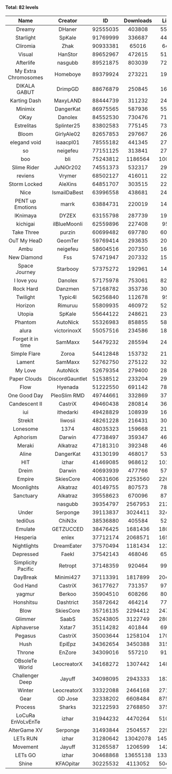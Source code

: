 #### Total: 82 levels

| Name | Creator | ID | Downloads | Likes |
|:---:|:---:|:---:|:---:|:---:|
| Dreamy | DHaner | 92555035 | 403808 | 55057
| Starlight | SpKale | 91769999 | 336687 | 44935
| Cliromia | Zhak | 90933381 | 65016 | 6418
| Visual | HanStor | 89652967 | 472615 | 51120
| Afterlife | nasgubb | 89521875 | 803039 | 72462
| My Extra Chromosomes | Homeboye | 89379924 | 273221 | 19814
| DIKALA GABUT | DrimpGD | 88676879 | 250845 | 16023
| Karting Dash | MaxyLAND | 88444739 | 311232 | 24894
| Minimix | DangerKat | 86975565 | 587936 | 55401
| OKay | Danolex | 84552530 | 730476 | 71999
| Estrelitas | Splinter25 | 83802583 | 775145 | 73987
| Bloom | GirlyAle02 | 82657853 | 297667 | 26892
| elegand void | isaacpl01 | 78555182 | 441345 | 27622
| so | neigefeu | 77151125 | 313841 | 27061
| boo | bli | 75243812 | 1186564 | 100604
| Slime Rider | JuNiOr202 | 74551373 | 532317 | 29907
| reviens | Vrymer | 68502127 | 416011 | 22519
| Storm Locked | AleXins | 64851707 | 303515 | 22998
| Nice | IsmailDaBest | 63996558 | 438681 | 24916
| PENT up Emotions | marrk | 63884731 | 220019 | 14314
| IKnimaya | DYZEX | 63155798 | 287739 | 19551
| kichigai | iIBlueMoonIi | 62559896 | 227408 | 9578
| Take Three | purzin | 60699482 | 697780 | 60052
| OuT My HeaD | GeomTer | 59769414 | 293635 | 20015
| Ambu | neigefeu | 58604516 | 207350 | 16814
| New Diamond | Fss | 57471947 | 207332 | 15654
| Space Journey | Starbooy | 57375272 | 192961 | 14315
| I love you | Danolex | 57175978 | 753061 | 82822
| Rock Hard | Danzmen | 57168782 | 353736 | 30059
| Twilight | Typic4l | 56256840 | 112678 | 9593
| Horizon | Rimuruu | 55809935 | 460972 | 52457
| Utopia | SpKale | 55644122 | 248621 | 23013
| Phantom | AutoNick | 55326983 | 858855 | 58399
| alura | victorinoxX | 55057516 | 234586 | 18619
| Forget it in time | SamMaxx | 54479232 | 285594 | 24417
| Simple Flare | Zoroa | 54412848 | 153732 | 21400
| Lament | SamMaxx | 52762750 | 275122 | 32802
| My Love | AutoNick | 52679354 | 279400 | 28662
| Paper Clouds | DiscordGauntlet | 51538512 | 233204 | 29709
| Flow | Hyenada | 51222550 | 691142 | 78171
| One Good Day | PleoSlim RMD | 49744661 | 332869 | 37213
| Candescent II | CastriX | 49460438 | 280814 | 36916
| iui | ithedarki | 49428829 | 108939 | 16774
| Strekit | Iiwosii | 48261228 | 216431 | 30670
| Lonesome | 1374 | 48035323 | 159668 | 21376
| Aphorism | Darwin | 47738497 | 359347 | 46697
| Meraki | Alkatraz | 47181310 | 392348 | 46176
| Aline | DangerKat | 43130199 | 468017 | 53857
| HIT | izhar | 41469085 | 968612 | 101799
| Dreim | Darwin | 40693939 | 477766 | 57969
| Empire | SkiesCore | 40631606 | 2253560 | 226827
| Moonlights | Alkatraz | 40149755 | 807573 | 78303
| Sanctuary | Alkatraz | 39558623 | 670096 | 87117
|   | nasgubb | 39354797 | 2567953 | 212336
| Under | Serponge | 39113837 | 3024411 | 324119
| tedi0us | ChiN3x | 38536880 | 405584 | 52485
| Emulate | GETZUCCED | 38476425 | 1681436 | 180333
| Hesperia | enlex | 37712174 | 2068571 | 165081
| Nightlights | DreamEater | 37570494 | 1181434 | 123255
| Depressed | FaekI | 37542143 | 468046 | 65405
| Simplicity Pacific | Retropt | 37148359 | 920464 | 99710
| DayBreak | Minimi427 | 37113391 | 1817899 | 204948
| God Hand | CastriX | 36177627 | 731357 | 97315
| yagmur | Berkoo | 35904510 | 608266 | 80697
| Honshitsu | Dashtrict | 35872642 | 464214 | 77161
| Blow | SkiesCore | 35716135 | 2294412 | 247385
| Glimmer | SaabS | 35243805 | 3122749 | 280832
| Alphaverse | Xstar7 | 35114282 | 401844 | 69256
| Pegasus | CastriX | 35003644 | 1258104 | 170392
| Hush | EpiEpz | 34362654 | 3450388 | 315801
| Throne | EnZore | 34309016 | 557210 | 91023
| OBsoleTe World | LeocreatorX | 34168272 | 1307442 | 148216
| Challenger Deep | Jayuff | 34098095 | 2943333 | 183867
| Winter | LeocreatorX | 33322088 | 2464168 | 271426
| Gear | GD Jose | 32338202 | 6608484 | 875781
| Process | Sharks | 32122593 | 2768850 | 375145
| LoCuRa EnVoLvEnTe | izhar | 31944232 | 4470264 | 510544
| AlterGame XV | Serponge | 31493844 | 2504557 | 229559
| LETs  RUN | izhar | 31280642 | 13042078 | 1459225
| Movement | Jayuff | 31265587 | 1206599 | 142704
| LETs GO | izhar | 30468868 | 13655138 | 1334737
| Shine | KFAOpitar | 30225532 | 4113052 | 504483
